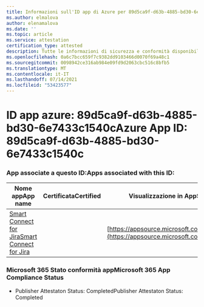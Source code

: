 ```yaml
---
title: Informazioni sull'ID app di Azure per 89d5ca9f-d63b-4885-bd30-6e7433c1540c
ms.author: elmalova
author: elenamalova
ms.date: ''
ms.topic: article
ms.service: attestation
certification_type: attested
description: Tutte le informazioni di sicurezza e conformità disponibili per 89d5ca9f-d63b-4885-bd30-6e7433c1540c.
ms.openlocfilehash: 0a6c7bcc659f7c9382dd9103466d0070f69a48c1
ms.sourcegitcommit: 0098942ce316ab984e09fd9d2063cbc516c8bfb5
ms.translationtype: MT
ms.contentlocale: it-IT
ms.lasthandoff: 07/14/2021
ms.locfileid: "53423577"
---
```

# <a name="azure-app-id-89d5ca9f-d63b-4885-bd30-6e7433c1540c"></a><span data-ttu-id="3da6f-103">ID app azure: 89d5ca9f-d63b-4885-bd30-6e7433c1540c</span><span class="sxs-lookup"><span data-stu-id="3da6f-103">Azure App ID: 89d5ca9f-d63b-4885-bd30-6e7433c1540c</span></span>


### <a name="apps-associated-with-this-id"></a><span data-ttu-id="3da6f-104">App associate a questo ID:</span><span class="sxs-lookup"><span data-stu-id="3da6f-104">Apps associated with this ID:</span></span>
| <span data-ttu-id="3da6f-105">**Nome app**</span><span class="sxs-lookup"><span data-stu-id="3da6f-105">**App name**</span></span> | <span data-ttu-id="3da6f-106">**Certificata**</span><span class="sxs-lookup"><span data-stu-id="3da6f-106">**Certified**</span></span> | <span data-ttu-id="3da6f-107">**Visualizzazione in AppSource**</span><span class="sxs-lookup"><span data-stu-id="3da6f-107">**View in AppSource**</span></span> |
|-|-|-|
| [<span data-ttu-id="3da6f-108">Smart Connect for Jira</span><span class="sxs-lookup"><span data-stu-id="3da6f-108">Smart Connect for Jira</span></span>](https://docs.microsoft.com/en-us/microsoft-365-app-certification/forward/WA200002055) |  | [https://appsource.microsoft.com/product/office/WA200002055](https://appsource.microsoft.com/product/office/WA200002055) |

### <a name="microsoft-365-app-compliance-status"></a><span data-ttu-id="3da6f-109">Microsoft 365 Stato conformità app</span><span class="sxs-lookup"><span data-stu-id="3da6f-109">Microsoft 365 App Compliance Status</span></span>
- <span data-ttu-id="3da6f-110">Publisher Attestaton Status: Completed</span><span class="sxs-lookup"><span data-stu-id="3da6f-110">Publisher Attestaton Status: Completed</span></span>

